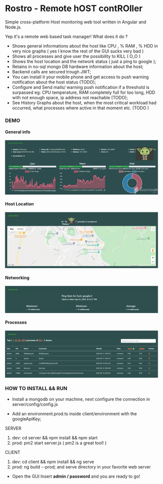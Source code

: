 
# Rostro - Remote hOST contROller

Simple cross-platform Host monitoring web tool written in Angular and Node.js.

Yep it's a remote web based task manager! What does it do ?
 
* Shows general informations about the host like CPU , % RAM , % HDD in very nice graphs ( yes I know the rest of the GUI sucks very bad ) 
* Shows all processes and give user the possibility to KILL ( O_O )
* Shows the host location and the network status ( just a ping to google );
* Retains in no-sql mongo DB hardware information about the host;
* Backend calls are secured trough JWT;  
* You can install it your mobile phone and get access to push warning notification about the host status (TODO);
* Configure and Send mails/ warning push notification if a threshold is surpassed eg: CPU temperature, 
  RAM completely full for too long, HDD with not enough space, ip address not reachable (TODO);
* See History Graphs about the host, when the most critical workload had occurred, what processes where active in that moment etc. (TODO )   

### DEMO 

#### General info
![General info](./readme/general-info.gif)
#### Host Location
![Host Location](./readme/host-location.png)
#### Networking
![Network](./readme/network.png)
#### Processes
![Processes](./readme/process.png)

### HOW TO INSTALL && RUN

* Install a mongodb on your machine, next configure the connection in server/config/config.js 

* Add an environment.prod.ts inside client/environment with the googleApiKey;

SERVER

1) dev: cd server && npm install && npm start
2) prod: pm2 start server.js ( pm2 is a great tool! )

CLIENT
1) dev: cd client && npm install && ng serve
2) prod: ng build --prod; and serve directory in your favorite web server

* Open the GUI Insert **admin / password** and you are ready to go! 



